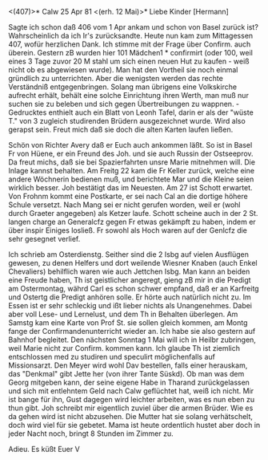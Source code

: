 <(407)>* Calw 25 Apr 81
 <(erh. 12 Mai)>*
Liebe Kinder [Hermann]

Sagte ich schon daß 406 vom 1 Apr ankam und schon von Basel zurück ist? Wahrscheinlich da ich Ir's zurücksandte. Heute nun kam zum Mittagessen 407, wofür herzlichen Dank. Ich stimme mit der Frage über Confirm. auch überein. Gestern zB wurden hier 101 Mädchen1 <Kinder>* confirmirt (oder 100, weil eines 3 Tage zuvor 20 M stahl um sich einen neuen Hut zu kaufen - weiß nicht ob es abgewiesen wurde). Man hat den Vortheil sie noch einmal gründlich zu unterrichten. Aber die wenigsten werden das rechte Verständniß entgegenbringen. Solang man übrigens eine Volkskirche aufrecht erhält, behält eine solche Einrichtung ihren Werth, man muß nur suchen sie zu beleben und sich gegen Übertreibungen zu wappnen. - Gedrucktes enthielt auch ein Blatt von Leonh Tafel, darin er als der "wüste T." von 3 zugleich studirenden Brüdern ausgezeichnet wurde. Wird also gerapst sein. Freut mich daß sie doch die alten Karten laufen ließen.

Schön von Richter Avery daß er Euch auch ankommen läßt. So ist in Basel Fr von Hüene, er ein Freund des Joh. und sie auch Russin der Ostseeprov. Da freut michs, daß sie bei Spazierfahrten unsre Marie mitnehmen will. Die Inlage kannst behalten. Am Freitg 22 kam die Fr Keller zurück, welche eine andere Wöchnerin bedienen muß, und berichtete Mar und die Kleine seien wirklich besser. Joh bestätigt das im Neuesten. Am 27 ist Schott erwartet. Von Frohnm kommt eine Postkarte, er sei nach Cal an die dortige höhere Schule versetzt. Nach Mang sei er nicht gerufen worden, weil er (wohl durch Graeter angegeben) als Ketzer laufe. Schott scheine auch in der 2 St. langen charge an Generalcfz gegen Fr etwas gekämpft zu haben, indem er über inspir Einiges losließ. Fr sowohl als Hoch waren auf der Genlcfz die sehr gesegnet verlief.

Ich schrieb am Osterdienstg. Seither sind die 2 Isbg auf vielen Ausflügen gewesen, zu denen Helfers und dort weilende Wiesner Knaben (auch Enkel Chevaliers) behilflich waren wie auch Jettchen Isbg. Man kann an beiden eine Freude haben, Th ist geistlicher angeregt, gieng zB mir in die Predigt am Ostermontag, währd Carl es schon schwer empfand, daß er an Karfreitg und Ostertg die Predigt anhören solle. Er hörte auch natürlich nicht zu. Im Essen ist er sehr schleckig und ißt lieber nichts als Unangenehmes. Dabei aber voll Lese- und Lernelust, und dem Th in Behalten überlegen. Am Samstg kam eine Karte von Prof St. sie sollen gleich kommen, am Montg fange der Confirmandenunterricht wieder an. Ich habe sie also gestern auf Bahnhof begleitet. Den nächsten Sonntag 1 Mai will ich in Heilbr zubringen, weil Marie nicht zur Confirm. kommen kann. Ich glaube Th ist ziemlich entschlossen med zu studiren und speculirt möglichenfalls auf Missionsarzt. 
Den Meyer wird wohl Dav bestellen, falls einer herauskam, das "Denkmal" gibt Jette her (von ihrer Tante Süskd). Ob man was dem Georg mitgeben kann, der seine eigene Habe in Tharand zurückgelassen und sich mit entlehntem Geld nach Calw geflüchtet hat, weiß ich nicht. Mir ist bange für ihn, Gust dagegen wird leichter arbeiten, was es nun eben zu thun gibt. Joh schreibt mir eigentlich zuviel über die armen Brüder. Wie es da gehen wird ist nicht abzusehen. Die Mutter hat sie solang verhätschelt, doch wird viel für sie gebetet. Mama ist heute ordentlich hustet aber doch in jeder Nacht noch, bringt 8 Stunden im Zimmer zu.

 Adieu. Es küßt Euer V

